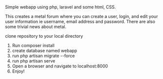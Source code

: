Simple webapp using php, laravel and some html, CSS. 

This creates a metal forum where you can create a user, login, and edit your user information ie username, email address and
password. There are also some trivial news about metal. 

clone repository to your local directory

1. Run composer install
2. create database named webapp
3. run php artisan migrate --force
4. run php artisan serve
5. Open a browser and navigate to localhost:8000
6. Enjoy!
